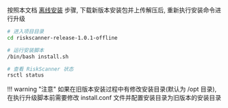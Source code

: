 按照本文档 [离线安装](./offline_installation.md) 步骤, 下载新版本安装包并上传解压后, 重新执行安装命令进行升级

```sh
# 进入项目目录
cd riskscanner-release-1.0.1-offline

# 运行安装脚本
/bin/bash install.sh

# 查看 RiskScanner 状态
rsctl status
```

!!! warning "注意"
如果在旧版本安装过程中有修改安装目录(默认为 /opt 目录), 在执行升级脚本前需要修改 install.conf 文件并配置安装目录为旧版本的安装目录
